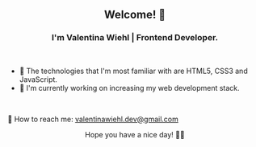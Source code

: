 ### 

<h2 align="center"> Welcome! 💛 </h2>

<h3 align="center"> I'm Valentina Wiehl | Frontend Developer. </h3> </br>

<ul>
<li>🍄 The technologies that I'm most familiar with are HTML5, CSS3 and JavaScript. </li>
<li>🌼 I'm currently working on increasing my web development stack. </li>
</ul> 

</br>

📩 How to reach me: valentinawiehl.dev@gmail.com

<p align="center"> Hope you have a nice day! 🧚‍♀️ </p>
